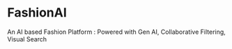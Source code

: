 # FashionAI
An AI based Fashion Platform : Powered with Gen AI, Collaborative Filtering, Visual Search 
